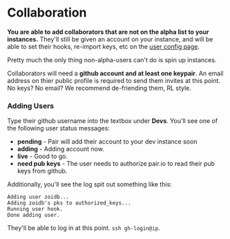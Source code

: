 # Collaboration

**You are able to add collaborators that are not on the alpha list to your instances.**
They'll still be given an account on your instance,
and will be able to set their hooks, re-import keys, etc on the [user
config page](https://pair.io/config).

Pretty much the only thing non-alpha-users can't do is spin up instances.

Collaborators will need a **github account and at least one keypair**.
An email address on thier public profile is required to send them
invites at this point. No keys? No email? We recommend de-friending
them, RL style.


### Adding Users

Type their github username into the textbox under **Devs**.  You'll
see one of the following user status messages:

* **pending** - Pair will add their account to your dev instance soon
* **adding** - Adding account now.  
* **live** - Good to go.
* **need pub keys** - The user needs to authorize pair.io to read
their pub keys from github.

Additionally, you'll see the log spit out something like this:

    Adding user zoidb...
    Adding zoidb's pks to authorized_keys...
    Running user hook.
    Done adding user.

They'll be able to log in at this point. `ssh gh-login@ip`.


